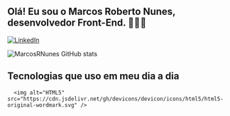 ## Olá! Eu sou o Marcos Roberto Nunes, desenvolvedor Front-End. 🙋🏾‍♂️

[![LinkedIn](https://img.shields.io/badge/LinkedIn-0077B5?style=for-the-badge&logo=linkedin&logoColor=white)](https://www.linkedin.com/in/marcos-roberto-nunes-574a60200/)


![MarcosRNunes GitHub stats](https://github-readme-stats.vercel.app/api?username=MarcosRNunes_icons=true&theme=radical)

## Tecnologias que uso em meu dia a dia


<div>
       
      <img alt="HTML5" src="https://cdn.jsdelivr.net/gh/devicons/devicon/icons/html5/html5-original-wordmark.svg" />
          
          
          
    
    
</div>
